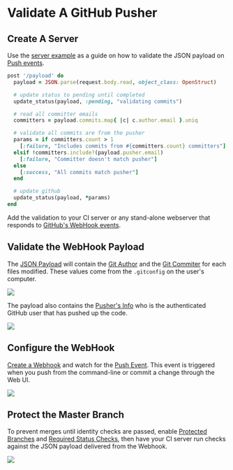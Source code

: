 # Validate A GitHub Pusher

## Create A Server
Use the [server example](server.rb) as a guide on how to validate the JSON payload on [Push events](https://developer.github.com/v3/activity/events/types/#pushevent).

```ruby
post '/payload' do
  payload = JSON.parse(request.body.read, object_class: OpenStruct)

  # update status to pending until completed
  update_status(payload, :pending, "validating commits")

  # read all committer emails
  committers = payload.commits.map{ |c| c.author.email }.uniq

  # validate all commits are from the pusher
  params = if committers.count > 1
    [:failure, "Includes commits from #{committers.count} committers"]
  elsif !committers.include?(payload.pusher.email)
    [:failure, "Committer doesn't match pusher"]
  else
    [:success, "All commits match pusher"]
  end

  # update github
  update_status(payload, *params)
end
```

Add the validation to your CI server or any stand-alone webserver that responds to [GitHub's WebHook events](https://developer.github.com/webhooks/).


## Validate the WebHook Payload
The [JSON Payload](https://gist.github.com/gjtorikian/5171861) will contain the [Git Author](https://gist.github.com/gjtorikian/5171861#file-sample_payload-json-L9) and the [Git Commiter](https://gist.github.com/gjtorikian/5171861#file-sample_payload-json-L14) for each files modified. These values come from the `.gitconfig` on the user's computer.

![](https://cloud.githubusercontent.com/assets/35968/12996038/14af75a0-d0e1-11e5-9640-9191f03dd9a0.png)

The payload also contains the [Pusher's Info](https://gist.github.com/gjtorikian/5171861#file-sample_payload-json-L114) who is the authenticated GitHub user that has pushed up the code.

![](https://cloud.githubusercontent.com/assets/35968/12996039/14b103b6-d0e1-11e5-8aa5-eabd6ff6d69f.png)

## Configure the WebHook
[Create a Webhook](https://developer.github.com/webhooks/) and watch for the [Push Event](https://developer.github.com/v3/activity/events/types/#pushevent). This event is triggered when you push from the command-line or commit a change through the Web UI.

![](https://cloud.githubusercontent.com/assets/35968/13031597/e8aed22c-d287-11e5-9f98-5b9c5d960166.png)


## Protect the Master Branch
To prevent merges until identity checks are passed, enable [Protected Branches](https://help.github.com/articles/configuring-protected-branches/) and [Required Status Checks](https://help.github.com/articles/enabling-required-status-checks/), then have your CI server run checks against the JSON payload delivered from the Webhook.

![](https://cloud.githubusercontent.com/assets/35968/12996113/9eb5fd00-d0e1-11e5-8be1-b458d359e8ef.png)
